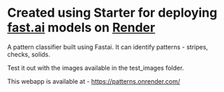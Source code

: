 # Created using Starter for deploying [fast.ai](https://www.fast.ai) models on [Render](https://render.com)



A pattern classifier built using Fastai. It can identify patterns - stripes, checks, solids.
 
Test it out with the images available in the test_images folder.

This webapp is available at - https://patterns.onrender.com/


